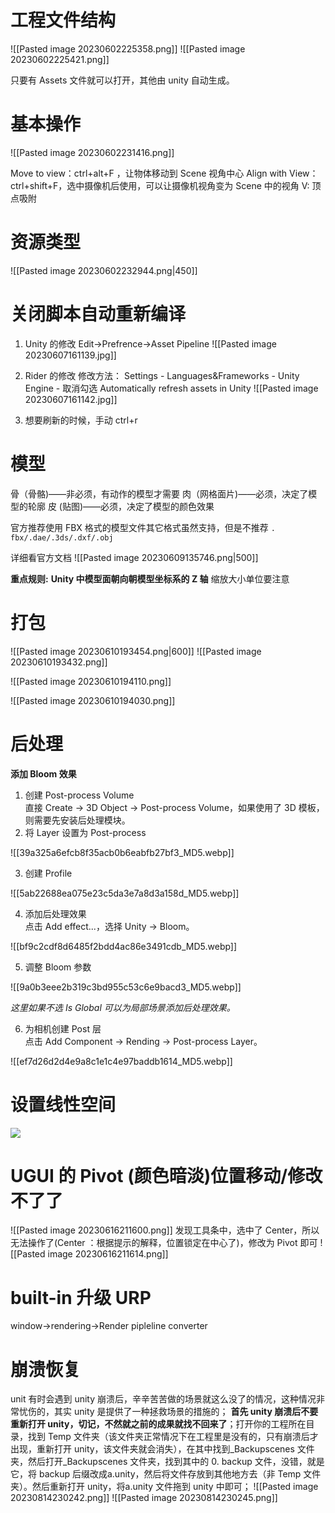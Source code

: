 # 工程文件结构
![[Pasted image 20230602225358.png]]
![[Pasted image 20230602225421.png]]

只要有 Assets 文件就可以打开，其他由 unity 自动生成。

# 基本操作
![[Pasted image 20230602231416.png]]

Move to view：ctrl+alt+F   ，让物体移动到 Scene 视角中心
Align with View：ctrl+shift+F，选中摄像机后使用，可以让摄像机视角变为 Scene 中的视角
V: 顶点吸附

# 资源类型
![[Pasted image 20230602232944.png|450]]
# 关闭脚本自动重新编译
1. Unity 的修改
Edit->Prefrence->Asset Pipeline
![[Pasted image 20230607161139.jpg]]

2. Rider 的修改
修改方法： Settings - Languages&Frameworks - Unity Engine - 取消勾选 Automatically refresh assets in Unity
![[Pasted image 20230607161142.jpg]]
3. 想要刷新的时候，手动 ctrl+r

# 模型
骨（骨骼)——非必须，有动作的模型才需要
肉（网格面片)——必须，决定了模型的轮廓
皮 (贴图)——必须，决定了模型的颜色效果

官方推荐使用 FBX 格式的模型文件其它格式虽然支持，但是不推荐
`. fbx/.dae/.3ds/.dxf/.obj`

详细看官方文档
![[Pasted image 20230609135746.png|500]]

**重点规则:**
**Unity 中模型面朝向朝模型坐标系的 Z 轴**
缩放大小单位要注意


# 打包
![[Pasted image 20230610193454.png|600]]
![[Pasted image 20230610193432.png]]


![[Pasted image 20230610194110.png]]

![[Pasted image 20230610194030.png]]

# 后处理
**添加 Bloom 效果**
1. 创建 Post-process Volume  
    直接 Create -> 3D Object -> Post-process Volume，如果使用了 3D 模板，则需要先安装后处理模块。
2. 将 Layer 设置为 Post-process

![[39a325a6efcb8f35acb0b6eabfb27bf3_MD5.webp]]

3. 创建 Profile

![[5ab22688ea075e23c5da3e7a8d3a158d_MD5.webp]]

4. 添加后处理效果  
    点击 Add effect...，选择 Unity -> Bloom。

![[bf9c2cdf8d6485f2bdd4ac86e3491cdb_MD5.webp]]

5. 调整 Bloom 参数

![[9a0b3eee2b319c3bd955c53c6e9bacd3_MD5.webp]]

_这里如果不选 Is Global 可以为局部场景添加后处理效果。_

6. 为相机创建 Post 层  
    点击 Add Component -> Rending -> Post-process Layer。

![[ef7d26d2d4e9a8c1e1c4e97baddb1614_MD5.webp]]

# 设置线性空间

![](1686829466971.png)


# UGUI 的 Pivot (颜色暗淡)位置移动/修改不了了 
![[Pasted image 20230616211600.png]]
发现工具条中，选中了 Center，所以无法操作了(Center ：根据提示的解释，位置锁定在中心了)，修改为 Pivot 即可
![[Pasted image 20230616211614.png]]


# built-in 升级 URP
window->rendering->Render pipleline converter


# 崩溃恢复
unit 有时会遇到 unity 崩溃后，辛辛苦苦做的场景就这么没了的情况，这种情况非常忧伤的，其实 unity 是提供了一种拯救场景的措施的；
**首先 unity 崩溃后不要重新打开 unity，切记，不然就之前的成果就找不回来了**；打开你的工程所在目录，找到 Temp 文件夹（该文件夹正常情况下在工程里是没有的，只有崩溃后才出现，重新打开 unity，该文件夹就会消失），在其中找到_Backupscenes 文件夹，然后打开_Backupscenes 文件夹，找到其中的 0. backup 文件，没错，就是它，将 backup 后缀改成a.unity，然后将文件存放到其他地方去（非 Temp 文件夹）。然后重新打开 unity，将a.unity 文件拖到 unity 中即可；
![[Pasted image 20230814230242.png]]
![[Pasted image 20230814230245.png]]